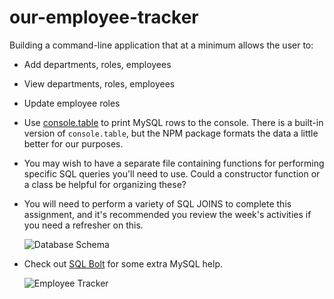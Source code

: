 # our-employee-tracker

Building a command-line application that at a minimum allows the user to:

  * Add departments, roles, employees

  * View departments, roles, employees

  * Update employee roles

  * Use [console.table](https://www.npmjs.com/package/console.table) to print MySQL rows to the console. There is a built-in version of `console.table`, but the NPM package formats the data a little better for our purposes.

* You may wish to have a separate file containing functions for performing specific SQL queries you'll need to use. Could a constructor function or a class be helpful for organizing these?

* You will need to perform a variety of SQL JOINS to complete this assignment, and it's recommended you review the week's activities if you need a refresher on this.

  ![Database Schema](Assets/schema.png)

* Check out [SQL Bolt](https://sqlbolt.com/) for some extra MySQL help.

  ![Employee Tracker](Assets/employee-tracker.gif)
